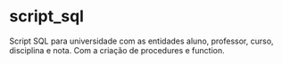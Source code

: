# script_sql
Script SQL para universidade com as entidades aluno, professor, curso, disciplina e nota.  Com a criação de procedures e function.
